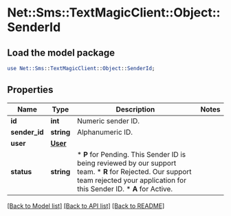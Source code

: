 # Net::Sms::TextMagicClient::Object::SenderId

## Load the model package
```perl
use Net::Sms::TextMagicClient::Object::SenderId;
```

## Properties
Name | Type | Description | Notes
------------ | ------------- | ------------- | -------------
**id** | **int** | Numeric sender ID. | 
**sender_id** | **string** | Alphanumeric ID. | 
**user** | [**User**](User.md) |  | 
**status** | **string** | *   **P** for Pending. This Sender ID is being reviewed by our support team. *   **R** for Rejected. Our support team rejected your application for this Sender ID. *   **A** for Active.  | 

[[Back to Model list]](../README.md#documentation-for-models) [[Back to API list]](../README.md#documentation-for-api-endpoints) [[Back to README]](../README.md)


